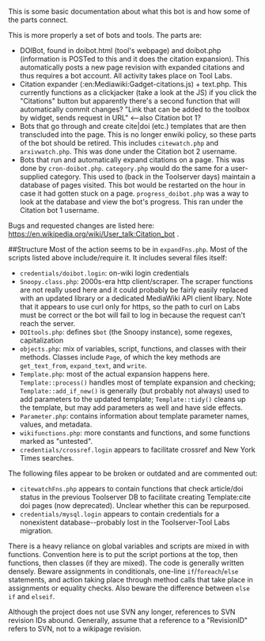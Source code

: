 This is some basic documentation about what this bot is and how some of the parts connect.

This is more properly a set of bots and tools. The parts are:

* DOIBot, found in doibot.html (tool's webpage) and doibot.php (information is
  POSTed to this and it does the citation expansion). This automatically posts a
  new page revision with expanded citations and thus requires a bot account. All
  activity takes place on Tool Labs.
* Citation expander (:en:Mediawiki:Gadget-citations.js) + text.php. This
  currently functions as a clickjacker (take a look at the JS) if you click the
  "Citations" button but apparently there's a second function that will
  automatically commit changes? "Link that can be added to the toolbox by widget,
  sends request in URL" <--also Citation bot 1?
* Bots that go through and create cite|doi (etc.) templates that are then
  transcluded into the page. This is no longer enwiki policy, so these parts of
  the bot should be retired. This includes `citewatch.php` and `arxivwatch.php`.
  This was done under the Citation bot 2 username.
* Bots that run and automatically expand citations on a page. This was done by
  `cron-doibot.php`. `category.php` would do the same for a user-supplied
  category. This used to (back in the Toolserver days) maintain a database of
  pages visited. This bot would be restarted on the hour in case it had gotten
  stuck on a page. `progress_doibot.php` was a way to look at the database and
  view the bot's progress. This ran under the Citation bot 1 username.

Bugs and requested changes are listed here: https://en.wikipedia.org/wiki/User_talk:Citation_bot .

##Structure
Most of the action seems to be in `expandFns.php`. Most of the scripts listed
above include/require it. It includes several files itself:

* `credentials/doibot.login`: on-wiki login credentials
* `Snoopy.class.php`: 2000s-era http client/scraper. The scraper functions are
   not really used here and it could probably be fairly easily replaced with an
   updated library or a dedicated MediaWiki API client libary. Note that it
   appears to use curl only for https, so the path to curl on Labs must be
   correct or the bot will fail to log in because the request can't reach the
   server.
* `DOItools.php`: defines `$bot` (the Snoopy instance), some regexes,
   capitalization
* `objects.php`: mix of variables, script, functions, and classes with their
   methods. Classes include `Page`, of which the key methods are
  `get_text_from`, `expand_text`, and `write`.
* `Template.php`: most of the actual expansion happens here.
  `Template::process()` handles most of template expansion and checking;
  `Template::add_if_new()` is generally (but probably not always) used to add
   parameters to the updated template; `Template::tidy()` cleans up the
   template, but may add parameters as well and have side effects.
* `Parameter.php`: contains information about template parameter names, values,
   and metadata.
* `wikifunctions.php`: more constants and functions, and some functions marked
   as "untested".
* `credentials/crossref.login` appears to facilitate crossref and New York Times
   searches.

The following files appear to be broken or outdated and are commented out:
* `citewatchFns.php` appears to contain functions that check article/doi status
   in the previous Toolserver DB to facilitate creating Template:cite doi pages
   (now deprecated). Unclear whether this can be repurposed.
* `credentials/mysql.login` appears to contain credentials for a nonexistent
   database--probably lost in the Toolserver-Tool Labs migration.

There is a heavy reliance on global variables and scripts are mixed in with
functions. Convention here is to put the script portions at the top, then
functions, then classes (if they are mixed). The code is generally written
densely. Beware assignments in conditionals, one-line `if`/`foreach`/`else`
statements, and action taking place through method calls that take place in
assignments or equality checks. Also beware the difference between `else if`
and `elseif`.

Although the project does not use SVN any longer, references to SVN revision IDs
abound. Generally, assume that a reference to a "RevisionID" refers to SVN, not
to a wikipage revision.
